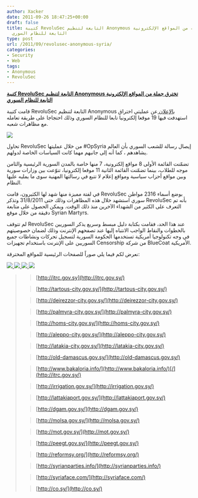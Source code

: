 ```yaml
---
author: Xacker
date: 2011-09-26 18:47:25+00:00
draft: false
title: كتيبة RevoluSec التابعة لتنظيم Anonymous تخترق جملة من المواقع الإلكترونية
  التابعة للنظام السوري
type: post
url: /2011/09/revolusec-anonymous-syria/
categories:
- Security
- Web
tags:
- Anonymous
- RevoluSec
---
```


[**كتيبة RevoluSec التابعة لتنظيم Anonymous تخترق جملة من المواقع الإلكترونية التابعة للنظام السوري**](https://www.it-scoop.com/2011/09/revolusec-anonymous-syria/)




قامت كتيبة RevoluSec التابعة لتنظيم Anonymous [بالإعلان ](http://twitter.com/#!/RevoluSec)عن عمليتي اختراق استهدفت فيها 19 موقعا إلكترونيا تابعا للنظام السوري وذلك احتجاجا على طريقة تعامله مع مظاهرات شعبه.







[![](https://www.it-scoop.com/wp-content/uploads/2011/09/anonymous-logo-1.jpg)
](https://www.it-scoop.com/2011/09/revolusec-anonymous-syria/)




تحاول RevoluSec من خلال عمليتها #OpSyria إيصال رسالة للشعب السوري بأن العالم يشاهدهم ، كما أنه إلى جانبهم مهما كانت السياسات الخاصة لدولهم.




<!-- more -->




تضمّنت القائمة الأولى 8 مواقع إلكترونية، 7 منها خاصة بالمدن السورية الرئيسية والثامن موجه للطلاب، بينما تضمّنت القائمة الثانية 11 موقعا إلكترونيا، تنوّعت بين وزارات سورية وبين مواقع أحزاب سياسية ومواقع إعلام لا تتبع في رسالتها المهنية سوى ما يمليه عليها النظام.




في لفتة مميزة منها شهد لها الكثيرون، قامت RevoluSec بوضع أسماء 2316 مواطن سوري استشهد خلال هذه المظاهرات وذلك حتى 31/8/2011 وتذكر RevoluSec بأنه تم التعرف على الكثير من الشهداء الآخرين منذ ذلك الوقت. ويمكن الحصول على متابعة دقيقة من خلال موقع Syrian Martyrs.




لم تتوقف RevoluSec عند هذا الحد، فقامت بكتابة دليل مبسط وسريع يذكر السوريين بالخطوات والنقاط الواجب الانتباه إليها عند تصفحهم الإنترنت وذلك لضمان خصوصيتهم في وجه تكنولوجيا أمريكية تستخدمها الحكومة السورية لتسجيل تحركات ونشاطات جميع السوريين على الإنترنت باستخدام تجهيزات Censorship من شركة BlueCoat الأمريكية.




نعرض لكم فيما يلي صوراً للصفحات الرئيسية للمواقع المخترقة:




[![](https://www.it-scoop.com/wp-content/uploads/2011/09/post-7008-074420100-1316925286.png)
](https://www.it-scoop.com/2011/09/revolusec-anonymous-syria/)[![](https://www.it-scoop.com/wp-content/uploads/2011/09/post-7008-019864200-1316925774.png)
](https://www.it-scoop.com/2011/09/revolusec-anonymous-syria/)[![](https://www.it-scoop.com/wp-content/uploads/2011/09/9-26-2011-8-44-17-AM.png)
](https://www.it-scoop.com/2011/09/revolusec-anonymous-syria/)[![](https://www.it-scoop.com/wp-content/uploads/2011/09/post-7008-042922500-1317014573.gif)
](https://www.it-scoop.com/2011/09/revolusec-anonymous-syria/)





<blockquote>

> 
> [http://itrc.gov.sy](http://itrc.gov.sy/)
> 
> 

> 
> [http://tartous-city.gov.sy/](http://tartous-city.gov.sy/)
> 
> 

> 
> [http://deirezzor-city.gov.sy/](http://deirezzor-city.gov.sy/)
> 
> 

> 
> [http://palmyra-city.gov.sy/](http://palmyra-city.gov.sy/)
> 
> 

> 
> [http://homs-city.gov.sy/](http://homs-city.gov.sy/)
> 
> 

> 
> [http://aleppo-city.gov.sy/](http://aleppo-city.gov.sy/)
> 
> 

> 
> [http://latakia-city.gov.sy/](http://latakia-city.gov.sy/)
> 
> 

> 
> [http://old-damascus.gov.sy/](http://old-damascus.gov.sy/)
> 
> 

> 
> [http://www.bakaloria.info/](http://www.bakaloria.info/)[/](http://itrc.gov.sy/)
> 
> 

> 
> [http://irrigation.gov.sy/](http://irrigation.gov.sy/)
> 
> 

> 
> [http://lattakiaport.gov.sy/](http://lattakiaport.gov.sy/)
> 
> 

> 
> [http://dgam.gov.sy/](http://dgam.gov.sy/)
> 
> 

> 
> [http://molsa.gov.sy/](http://molsa.gov.sy/)
> 
> 

> 
> [http://mot.gov.sy/](http://mot.gov.sy/)
> 
> 

> 
> [http://peegt.gov.sy/](http://peegt.gov.sy/)
> 
> 

> 
> [http://reformsy.org/](http://reformsy.org/)
> 
> 

> 
> [http://syrianparties.info/](http://syrianparties.info/)
> 
> 

> 
> [http://syriaface.com/](http://syriaface.com/)
> 
> 

> 
> [http://co.sy/](http://co.sy/)
> 
> 
</blockquote>
